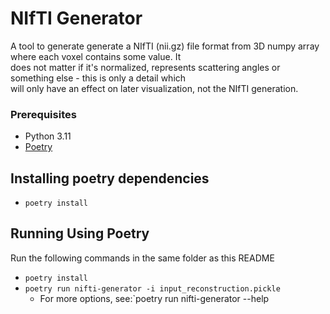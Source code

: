 # NIfTI Generator

A tool to generate generate a NIfTI (nii.gz) file format from 3D numpy array where each voxel contains some value. It  
does not matter if it's normalized, represents scattering angles or something else - this is only a detail which  
will only have an effect on later visualization, not the NIfTI generation.

### Prerequisites

- Python 3.11
- [Poetry](https://python-poetry.org/docs/#installing-with-pipx)

## Installing poetry dependencies

* `poetry install`

## Running Using Poetry

Run the following commands in the same folder as this README

* `poetry install`
* `poetry run nifti-generator -i input_reconstruction.pickle`
    * For more options, see:`poetry run nifti-generator --help
